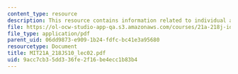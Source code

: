 ```yaml
---
content_type: resource
description: This resource contains information related to individual and social identity.
file: https://ol-ocw-studio-app-qa.s3.amazonaws.com/courses/21a-218j-identity-and-difference-spring-2010/9acc7cb35dd336fe2f16be4ecc1b83b4_MIT21A_218JS10_lec02.pdf
file_type: application/pdf
parent_uid: 06dd9873-e909-1b24-fdfc-bc41e3a95680
resourcetype: Document
title: MIT21A_218JS10_lec02.pdf
uid: 9acc7cb3-5dd3-36fe-2f16-be4ecc1b83b4
---
```

